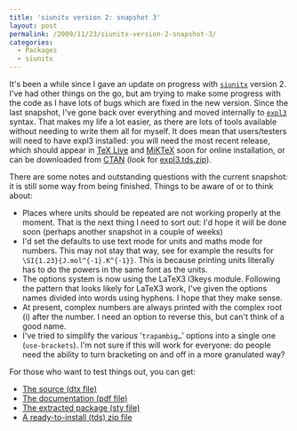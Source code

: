 ```yaml
---
title: 'siunitx version 2: snapshot 3'
layout: post
permalink: /2009/11/23/siunitx-version-2-snapshot-3/
categories:
  - Packages
  - siunitx
---
```

It's been a while since I gave an update on progress with [`siunitx`](https://ctan.org/pkg/siunitx) version 2. I've had other things on the go, but am trying to make some progress with the code as I have lots of bugs which are fixed in the new version. Since the last snapshot, I've gone back over everything and moved internally to [`expl3`](https://ctan.org/pkg/expl3) syntax. That makes my life a lot easier, as there are lots of tools available without needing to write them all for myself. It does mean that users/testers will need to have expl3 installed: you will need the most recent release, which should appear in [TeX Live](https://tug.org/texlive/) and [MiKTeX](https://www.miktex.org/) soon for online installation, or can be downloaded from [CTAN](https://www.ctan.org) (look for [expl3.tds.zip](http://www.ctan.org/cgi-bin/filenameSearch.py?filename=expl3.tds.zip&amp;Search=Search)).

There are some notes and outstanding questions with the current snapshot: it is still some way from being finished. Things to be aware of or to think about:

- Places where units should be repeated are not working properly at the moment. That is the next thing I need to sort out: I'd hope it will be done soon (perhaps another snapshot in a couple of weeks)
- I'd set the defaults to use text mode for units and maths mode for numbers. This may not stay that way, see for example the results for `\SI{1.23}{J.mol^{-1}.K^{-1}}`. This is because printing units literally has to do the powers in the same font as the units.
- The options system is now using the LaTeX3 l3keys module. Following the pattern that looks likely for LaTeX3 work, I've given the options names divided into words using hyphens. I hope that they make sense.
- At present, complex numbers are always printed with the complex root (i) after the number. I need an option to reverse this, but can't think of a good name.
- I've tried to simplify the various ‘`trapambig…`’ options into a single one (`use-brackets`). I'm not sure if this will work for everyone: do people need the ability to turn bracketing on and off in a more granulated way?

For those who want to test things out, you can get:

- [The source (dtx file)](/wp-content/uploads/2009/11/siunitx.dtx)
- [The documentation (pdf file)](/wp-content/uploads/2009/11/siunitx.pdf)
- [The extracted package (sty file)](/wp-content/uploads/2009/11/siunitx.sty)
- [A ready-to-install (tds) zip file](/wp-content/uploads/2009/11/siunitx.tds_.zip)

